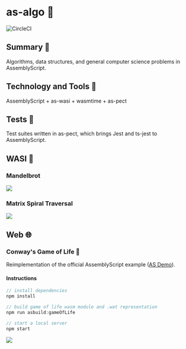 # as-algo 🚀

![CircleCI](https://img.shields.io/circleci/build/github/DMJ16/as-algo?style=plastic)

## Summary 📖

Algorithms, data structures, and general computer science problems in AssemblyScript.

## Technology and Tools 🧰

AssemblyScript + as-wasi + wasmtime + as-pect

## Tests 🧪

Test suites written in as-pect, which brings Jest and ts-jest to AssemblyScript.

## WASI 🧩

### Mandelbrot

![](https://media.giphy.com/media/ifNKKnRWnSmLRMPdby/giphy.gif)

### Matrix Spiral Traversal

![](https://media.giphy.com/media/izSfqealbmnmaJJaHG/giphy.gif)

## Web 🌐

### Conway's Game of Life 👾

Reimplementation of the official AssemblyScript example ([AS Demo](https://www.assemblyscript.org/examples/game-of-life.html#example)).

#### Instructions

```javascript
// install dependencies
npm install
```

```javascript
// build game of life wasm module and .wat representation
npm run asbuild:gameOfLife
```

```javascript
// start a local server
npm start
```

![](https://media.giphy.com/media/SAaFFgKsyWSx0dFkXj/giphy.gif)
